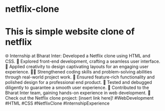 # netflix-clone

<h1>This is simple website clone of netflix</h1>
🌐 Internship at Bharat Inter: Developed a Netflix clone using HTML and CSS.
🚀 Explored front-end development, crafting a seamless user interface.
🎨 Applied creativity to design captivating layouts for an engaging user experience.
👨‍💻 Strengthened coding skills and problem-solving abilities through real-world project work.
🌟 Ensured feature-rich functionality and polished design for a professional end product.
🔧 Tested and debugged diligently to guarantee a smooth user experience.
🤝 Contributed to the Bharat Inter team, gaining hands-on experience in web development.
🔗 Check out the Netflix clone project: [insert link here]!
#WebDevelopment #HTML #CSS #NetflixClone #InternshipExperience
